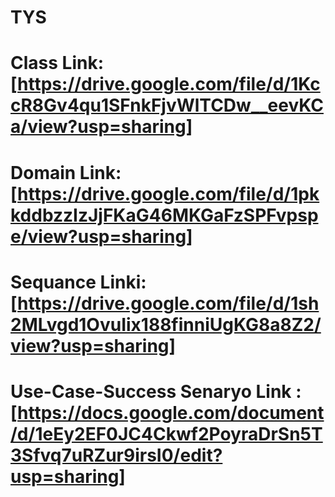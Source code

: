 # TYS
# Class Link: [https://drive.google.com/file/d/1KccR8Gv4qu1SFnkFjvWlTCDw__eevKCa/view?usp=sharing]
# Domain Link: [https://drive.google.com/file/d/1pkkddbzzIzJjFKaG46MKGaFzSPFvpspe/view?usp=sharing]
# Sequance Linki: [https://drive.google.com/file/d/1sh2MLvgd1OvuIix188finniUgKG8a8Z2/view?usp=sharing]
# Use-Case-Success Senaryo Link : [https://docs.google.com/document/d/1eEy2EF0JC4Ckwf2PoyraDrSn5T3Sfvq7uRZur9irsI0/edit?usp=sharing]

